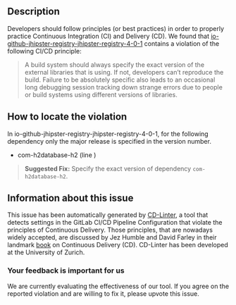 
## Description
Developers should follow principles (or best practices) in order to properly practice Continuous Integration (CI) and Delivery (CD).
We found that [io-github-jhipster-registry-jhipster-registry-4-0-1](https://gitlab.com/elziojr/jhipster-playground-registry/blob/master/.gitlab-ci.yml) contains a violation of the following CI/CD principle:

> A build system should always specify the exact version of the external libraries that is using.
If not, developers can’t reproduce the build. Failure to be absolutely specific also leads to an occasional long debugging session tracking down strange errors due to people or build systems using different versions of libraries.

## How to locate the violation

In io-github-jhipster-registry-jhipster-registry-4-0-1, for the following dependency only the major release is specified in the version number.

* com-h2database-h2 (line )

> **Suggested Fix:** Specify the exact version of dependency `com-h2database-h2`.

## Information about this issue

This issue has been automatically generated by [CD-Linter](https://gitlab.com/Jancso/configuration-analytics), a tool that detects settings in the GitLab CI/CD Pipeline Configuration that violate the principles of Continuous Delivery. Those principles, that are nowadays widely accepted, are discussed by Jez Humble and David Farley in their landmark [book](https://www.oreilly.com/library/view/continuous-delivery-reliable/9780321670250/) on Continuous Delivery (CD). CD-Linter has been developed at the University of Zurich.

### Your feedback is important for us
We are currently evaluating the effectiveness of our tool. If you agree on the reported violation and are willing to fix it, please upvote this issue.